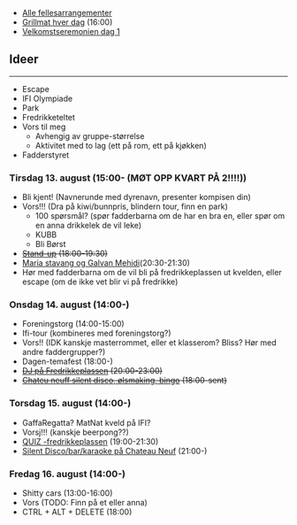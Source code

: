 * [Alle fellesarrangementer](https://www.uio.no/studier/studiestart/fellesarrangementer/)
* [Grillmat hver dag](https://www.mn.uio.no/ifi/livet-rundt-studiene/studiestartuka/program/2024/grilling1.html) (16:00)
* [Velkomstseremonien dag 1](https://www.uio.no/studier/studiestart/fellesarrangementer/velkomstseremoni.html)

## Ideer
---
* Escape
* IFI Olympiade
* Park
* Fredrikketeltet
* Vors til meg
	* Avhengig av gruppe-størrelse
	* Aktivitet med to lag (ett på rom, ett på kjøkken)
* Fadderstyret


### Tirsdag 13. august (15:00- (MØT OPP KVART PÅ 2!!!!))
* Bli kjent! (Navnerunde med dyrenavn, presenter kompisen din)
* Vors!!! (Dra på kiwi/bunnpris, blindern tour, finn en park)
	* 100 spørsmål? (spør fadderbarna om de har en bra en, eller spør om en anna drikkelek de vil leke)
	* KUBB
	* Bli Børst
* ~~[Stand-up](https://www.uio.no/studier/studiestart/fellesarrangementer/frederikketeltet-stand-up.html) (18:00-19:30)~~
* [Maria stavang og Galvan Mehidi](https://www.uio.no/studier/studiestart/fellesarrangementer/frederikketeltet-stavang-og-mehidi.html)(20:30-21:30)
* Hør med fadderbarna om de vil bli på fredrikkeplassen ut kvelden, eller escape (om de ikke vet blir vi på fredrikke)

### Onsdag 14. august (14:00-)
* Foreningstorg (14:00-15:00)
* Ifi-tour (kombineres med foreningstorg?)
* Vors!! (IDK kanskje masterrommet, eller et klasserom? Bliss? Hør med andre faddergrupper?)
* Dagen-temafest (18:00-)
* ~~[DJ på Fredrikkeplassen](https://www.uio.no/studier/studiestart/fellesarrangementer/frederikketeltet-bra-trommis.html) (20:00-23:00)~~
* ~~[Chateu neuff silent disco, ølsmaking, bingo](https://www.facebook.com/events/3657765681113051) (18:00-sent)~~ 

### Torsdag 15. august (14:00-)
* GaffaRegatta? MatNat kveld på IFI?
* Vorsj!!! (kanskje beerpong??)
* [QUIZ -fredrikkeplassen](https://www.uio.no/studier/studiestart/fellesarrangementer/frederikketeltet-quiz.html) (19:00-21:30)
* [Silent Disco/bar/karaoke på Chateau Neuf](https://www.facebook.com/events/3657765681113051) (21:00-)
 
### Fredag 16. august (14:00-)
* Shitty cars (13:00-16:00)
* Vors (TODO: Finn på et eller anna)
* CTRL + ALT + DELETE (18:00)

